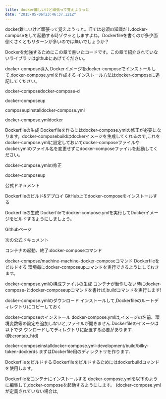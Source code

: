 ```yaml
---
title: docker難しいけど頑張って覚えようっと
date: "2015-05-06T23:46:37.121Z"
---
```

docker難しいけど頑張って覚えようっと。ITでは必須の知識だしdocker-composeをして起動する時ゾクッとしますよね。Dockerfileを書くのが多少面倒くさくともリターンが多いのでは無いでしょうか？

Dockerを勉強するためにこの章で書いたコードです。この章で紹介されていないライブラリはgithubにあげてください。

docker-compose導入
Dockerイメージをdocker-composeでインストールして,docker-compose.ymlを作成する
インストール方法はdocker-composeに追記してください。

docker-composedocker-compose-d

docker-composeup

composeupinstalldocker-compose.yml

docker-compose.ymldocker

Dockerfileの生成
Dockerfileを作るにはdocker-compose.ymlの修正が必要になります。docker-composebuildはdockerイメージを生成してくれるので,これをdocker-compose.ymlに設定しておいてdocker-composeファイルやdocker.ymlのファイル名を変更せずにdocker-composeファイルを起動してください。

docker-compose.ymlの修正

docker-composeup


公式ドキュメント

Dockerfileのビルド&デプロイ
GitHub上でdocker-composeをインストールする


Dockerfileの生成
Dockerfileでdocker-compose.ymlを実行してDockerイメージをビルドするようにしましょう。

Githubページ

次の公式ドキュメント


コンテナの起動、終了:docker-composeコマンド

docker-compose/machine-machine-docker-composeコマンド
Dockerfileをビルドする
環境毎にdocker-composeupコマンドを実行できるようにしておきます。

docker-compose.ymlの構成ファイルの生成
コンテナが動作しない時にdocker-compose-<DATE>とdocker-composeupコマンドを書けば,buildコマンドを実行します!

docker-compose.ymlのダウンロード
インストールして,Dockerfileのルートディレクトリにコピーしておく

docker-composeのインストール
docker-compose.ymlは,イメージの名前、環境変数等の設定を追加しないと,ファイルが開きません.Dockerfileのイメージは以下でダ ウンロードしてディレクトリに配置する必要があります.(例:crontab_htd)

docker-composeinstalldocker-compose.yml-development/build/bilky-token-dockerds
まずはDockerfile用のディレクトリを作ります.

Dockerfileをビルドする
Dockerfileをビルドするためにはdockerbuildコマンドを使用します。

Dockerfileをコンテナにインストールする
docker-compose.ymlを以下のように編集して,docker-composeを起動するようにします。
(docker-compose.ymlが定義されていない場合は,